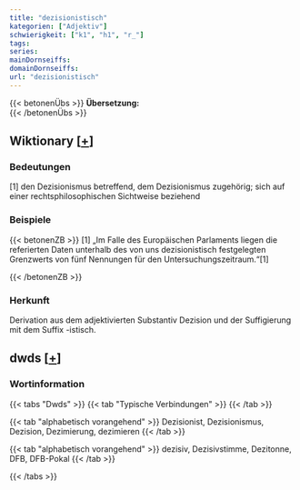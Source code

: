 ```yaml
---
title: "dezisionistisch"
kategorien: ["Adjektiv"]
schwierigkeit: ["k1", "h1", "r_"]
tags:
series:
mainDornseiffs:
domainDornseiffs:
url: "dezisionistisch"
---
```


{{< betonenÜbs >}}
**Übersetzung:**  
{{< /betonenÜbs >}}

## Wiktionary [[+](https://de.wiktionary.org/wiki/dezisionistisch)]

### Bedeutungen
[1] den Dezisionismus betreffend, dem Dezisionismus zugehörig; sich auf einer rechtsphilosophischen Sichtweise beziehend  

### Beispiele
{{< betonenZB >}}
[1] „Im Falle des Europäischen Parlaments liegen die referierten Daten unterhalb des von uns dezisionistisch festgelegten Grenzwerts von fünf Nennungen für den Untersuchungszeitraum.“[1]  

{{< /betonenZB >}}
### Herkunft
Derivation aus dem adjektivierten Substantiv Dezision und der Suffigierung mit dem Suffix -istisch.  



## dwds [[+](https://www.dwds.de/wb/dezisionistisch)]

### Wortinformation
{{< tabs "Dwds" >}}
{{< tab "Typische Verbindungen" >}}
{{< /tab >}}

{{< tab "alphabetisch vorangehend" >}}
Dezisionist, Dezisionismus, Dezision, Dezimierung, dezimieren
{{< /tab >}}

{{< tab "alphabetisch vorangehend" >}}
dezisiv, Dezisivstimme, Dezitonne, DFB, DFB-Pokal
{{< /tab >}}

{{< /tabs >}}

